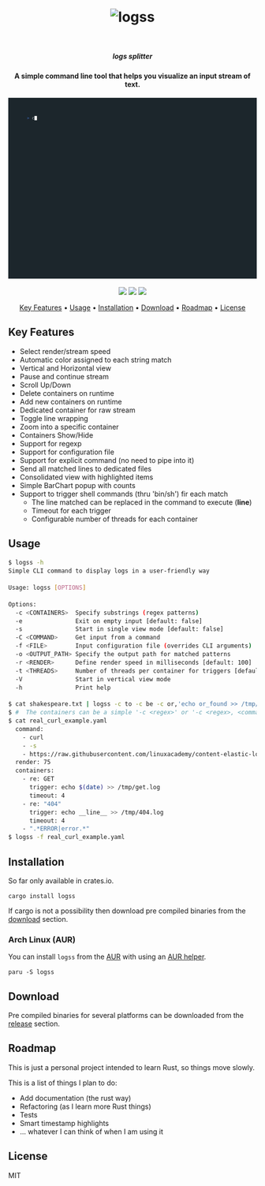 <h1 align="center">
  <br>
  <img src="assets/logo.svg" alt="logss" width="400">
  <br>
  <br>
</h1>

<h5 align="center">logs splitter</h5>
<h4 align="center">A simple command line tool that helps you visualize an input stream of text.</h4>

![screenshot](./assets/gifs/complete.gif)

<p align="center">
  <img src="https://github.com/todoesverso/logss/actions/workflows/ci.yaml/badge.svg">
  <img src="https://img.shields.io/badge/PRs-welcome-brightgreen.svg?style=flat-square">
  <a href="https://codecov.io/gh/todoesverso/logss" >
    <img src="https://codecov.io/gh/todoesverso/logss/branch/main/graph/badge.svg?token=G6JEXYQQO0"/>
  </a>
</p>

<p align="center">
  <a href="#key-features">Key Features</a> •
  <a href="#usage">Usage</a> •
  <a href="#installation">Installation</a> •
  <a href="#download">Download</a> •
  <a href="#roadmap">Roadmap</a> •
  <a href="#license">License</a>
</p>

## Key Features

* Select render/stream speed
* Automatic color assigned to each string match
* Vertical and Horizontal view
* Pause and continue stream
* Scroll Up/Down
* Delete containers on runtime
* Add new containers on runtime
* Dedicated container for raw stream
* Toggle line wrapping
* Zoom into a specific container
* Containers Show/Hide 
* Support for regexp
* Support for configuration file
* Support for explicit command (no need to pipe into it)
* Send all matched lines to dedicated files
* Consolidated view with highlighted items
* Simple BarChart popup with counts
* Support to trigger shell commands (thru 'bin/sh') fir each match
  * The line matched can be replaced in the command to execute (__line__)
  * Timeout for each trigger
  * Configurable number of threads for each container


## Usage

  ```sh
  $ logss -h
  Simple CLI command to display logs in a user-friendly way

  Usage: logss [OPTIONS]

  Options:
    -c <CONTAINERS>  Specify substrings (regex patterns) 
    -e               Exit on empty input [default: false]
    -s               Start in single view mode [default: false]
    -C <COMMAND>     Get input from a command
    -f <FILE>        Input configuration file (overrides CLI arguments)
    -o <OUTPUT_PATH> Specify the output path for matched patterns
    -r <RENDER>      Define render speed in milliseconds [default: 100]
    -t <THREADS>     Number of threads per container for triggers [default: 1]
    -V               Start in vertical view mode
    -h               Print help

  $ cat shakespeare.txt | logss -c to -c be -c or,'echo or_found >> /tmp/or.log',1 -c 'in.*of'
  $ #  The containers can be a simple '-c <regex>' or '-c <regex>, <command>, <command timeout>'
  $ cat real_curl_example.yaml
    command:
      - curl
      - -s
      - https://raw.githubusercontent.com/linuxacademy/content-elastic-log-samples/master/access.log
    render: 75
    containers:
      - re: GET
        trigger: echo $(date) >> /tmp/get.log
        timeout: 4
      - re: "404"
        trigger: echo __line__ >> /tmp/404.log
        timeout: 4
      - ".*ERROR|error.*"
  $ logss -f real_curl_example.yaml 
  ```

## Installation

So far only available in crates.io.

```shell
cargo install logss
```

If cargo is not a possibility then download pre compiled binaries from the [download](#download) section.

### Arch Linux (AUR)

You can install `logss` from the [AUR](https://aur.archlinux.org/packages/logss) with using an [AUR helper](https://wiki.archlinux.org/title/AUR_helpers).

```shell
paru -S logss
```

## Download

Pre compiled binaries for several platforms can be downloaded from the [release](https://github.com/todoesverso/logss/releases) section.

## Roadmap

This is just a personal project intended to learn Rust, so things move slowly. 

This is a list of things I plan to do:

* Add documentation (the rust way)
* Refactoring (as I learn more Rust things)
* Tests
* Smart timestamp highlights
* ... whatever I can think of when I am using it

## License

MIT
